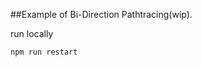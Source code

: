 <!-- <p align="center">
  <img src="./screenshot/profile.jpg" alt=''>
</p> -->

##Example of Bi-Direction Pathtracing(wip).  

run locally

```bash
npm run restart
```

<!-- run online [https://cornell-box.netlify.app](https://cornell-box.netlify.app)  -->
